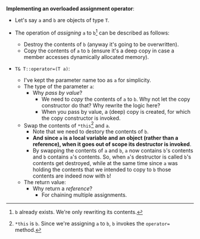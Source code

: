 **Implementing an overloaded assignment operator**:

* Let's say `a` and `b` are objects of type `T`.
* The operation of *assigning* `a` to `b`[^1^] can be described as follows:
    * Destroy the contents of `b` (anyway it's going to be overwritten).    
    * Copy the contents of `a` to `b` (ensure it's a deep copy in case a member accesses dynamically allocated memory).        

* `T& T::operator=(T a)`:
    * I've kept the parameter name too as `a` for simplicity.
    * The type of the parameter `a`:
        * Why *pass by value*?
            * We need to *copy* the contents of `a` to `b`. Why not let the copy constructor do that? Why rewrite the logic here?
            * When you pass by value, a (deep) copy is created, for which the copy constructor is invoked.
    * Swap the contents of `*this`[^2^] and `a`.
        * Note that we need to destory the contents of `b`.
        * **And since `a` is a local variable and an object (rather than a reference), when it goes out of scope its destructor is invoked**.
        * By swapping the contents of `a` and `b`, `a` now contains `b`'s contents and `b` contains `a`'s contents. So, when `a`'s destructor is called `b`'s contents get destroyed, while at the same time since `a` was holding the contents that we intended to copy to `b` those contents are indeed now with `b`!
    * The return value:
        * Why return a *reference*?
            * For chaining multiple assignments.

[^1^]: `b` already exists. We're only rewriting its contents.
[^2^]: `*this` is `b`. Since we're assigning `a` to `b`, `b` invokes the `operator=` method.
